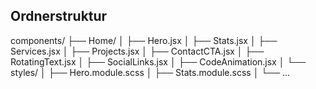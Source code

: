 ## Ordnerstruktur

components/
├── Home/
│   ├── Hero.jsx
│   ├── Stats.jsx
│   ├── Services.jsx
│   ├── Projects.jsx
│   ├── ContactCTA.jsx
│   ├── RotatingText.jsx
│   ├── SocialLinks.jsx
│   ├── CodeAnimation.jsx
│   └── styles/
│       ├── Hero.module.scss
│       ├── Stats.module.scss
│       └── ...